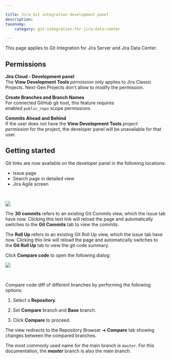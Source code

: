 ```yaml
---

title: Jira Git integration development panel
description:
taxonomy:
    category: git-integration-for-jira-data-center

---
```


<div class="bbb-callout bbb--info">
    <div class="irow">
    <div class="ilogobox">
        <span class="logoimg"></span>
    </div>
    <div class="imsgbox">
        This page applies to Git Integration for Jira Server and Jira Data Center.
    </div>
    </div>
</div>

## Permissions

**Jira Cloud - Development panel**<br>
The **View Development Tools** _permission_ only applies to Jira Classic Projects. Next-Gen Projects don't allow to modify the permission.

**Create Branches and Branch Names**<br>
For connected GitHub git host, this feature requires enabled `public_repo` scope permissions.

**Commits Ahead and Behind**<br>
If the user does not have the **View Development Tools** _project permission_ for the project, the developer panel will be unavailable for that user.

## Getting started

Git links are now available on the developer panel in the following locations:

*   Issue page
*   Search page in detailed view
*   Jira Agile screen

<br>

![](https://bigbrassband.atlassian.net/wiki/download/thumbnails/1930399012/new-jira-developer-panel.png?version=1&modificationDate=1630642916834&cacheVersion=1&api=v2&width=210&height=430)

The **30 commits** refers to an existing Git Commits view, which the issue tab have now. Clicking this text link will reload the page and automatically switches to the **Git Commits** tab to view the commits.

The **Roll Up** refers to an existing Git Roll Up view, which the issue tab have now. Clicking this link will reload the page and automatically switches to the **Git Roll Up** tab to view the git code summary.

Click **Compare code** to open the following dialog:

![](https://bigbrassband.atlassian.net/wiki/download/thumbnails/1930399012/dev-panel-compare-code-dlg.png?version=1&modificationDate=1630642917074&cacheVersion=1&api=v2&width=544&height=285)

<br>

Compare code diff of different branches by performing the following options:

1.  Select a **Repository**.

2.  Set **Compare** branch and **Base** branch.

3.  Click **Compare** to proceed.

The view redirects to the Repository Browser ➜ **Compare** tab showing changes between the compared branches.

<div class="bbb-callout bbb--info">
    <div class="irow">
    <div class="ilogobox">
        <span class="logoimg"></span>
    </div>
    <div class="imsgbox">
        The most commonly used name for the main branch is <code>master</code>. For this documentation, the <b><i>master</i></b> branch is also the main branch.
    </div>
    </div>
</div>

